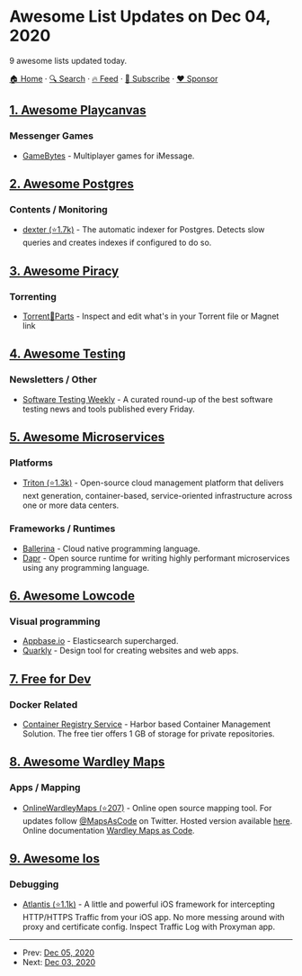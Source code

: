 # Awesome List Updates on Dec 04, 2020

9 awesome lists updated today.

[🏠 Home](/README.md) · [🔍 Search](https://www.trackawesomelist.com/search/) · [🔥 Feed](https://www.trackawesomelist.com/rss.xml) · [📮 Subscribe](https://trackawesomelist.us17.list-manage.com/subscribe?u=d2f0117aa829c83a63ec63c2f&id=36a103854c) · [❤️  Sponsor](https://github.com/sponsors/theowenyoung)



## [1. Awesome Playcanvas](/content/playcanvas/awesome-playcanvas/README.md)

### Messenger Games

*   [GameBytes](https://apps.apple.com/us/app/gamebytes-games-for-imessage/id1506797690) - Multiplayer games for iMessage.

## [2. Awesome Postgres](/content/dhamaniasad/awesome-postgres/README.md)

### Contents / Monitoring

*   [dexter (⭐1.7k)](https://github.com/ankane/dexter) - The automatic indexer for Postgres. Detects slow queries and creates indexes if configured to do so.

## [3. Awesome Piracy](/content/Igglybuff/awesome-piracy/README.md)

### Torrenting

*   [Torrent🧲Parts](https://torrent.parts/) - Inspect and edit what's in your Torrent file or Magnet link

## [4. Awesome Testing](/content/TheJambo/awesome-testing/README.md)

### Newsletters / Other

*   [Software Testing Weekly](https://softwaretestingweekly.com/) - A curated round-up of the best software testing news and tools published every Friday.

## [5. Awesome Microservices](/content/mfornos/awesome-microservices/README.md)

### Platforms

*   [Triton (⭐1.3k)](https://github.com/joyent/triton) - Open-source cloud management platform that delivers next generation, container-based, service-oriented infrastructure across one or more data centers.

### Frameworks / Runtimes

*   [Ballerina](https://ballerina.io) - Cloud native programming language.
*   [Dapr](https://dapr.io) - Open source runtime for writing highly performant microservices using any programming language.

## [6. Awesome Lowcode](/content/antdimot/awesome-lowcode/README.md)

### Visual programming

*   [Appbase.io](https://www.appbase.io) - Elasticsearch supercharged.
*   [Quarkly](https://quarkly.io) - Design tool for creating websites and web apps.

## [7. Free for Dev](/content/ripienaar/free-for-dev/README.md)

### Docker Related

*   [Container Registry Service](https://container-registry.com/) - Harbor based Container Management Solution. The free tier offers 1 GB of storage for private repositories.

## [8. Awesome Wardley Maps](/content/wardley-maps-community/awesome-wardley-maps/README.md)

### Apps / Mapping

*   [OnlineWardleyMaps (⭐207)](https://github.com/damonsk/onlinewardleymaps) - Online open source mapping tool. For updates follow [@MapsAsCode](https://twitter.com/MapsAsCode) on Twitter. Hosted version available [here](https://onlinewardleymaps.com/). Online documentation [Wardley Maps as Code](https://docs.onlinewardleymaps.com/).

## [9. Awesome Ios](/content/vsouza/awesome-ios/README.md)

### Debugging

*   [Atlantis (⭐1.1k)](https://github.com/ProxymanApp/atlantis) - A little and powerful iOS framework for intercepting HTTP/HTTPS Traffic from your iOS app. No more messing around with proxy and certificate config. Inspect Traffic Log with Proxyman app.

---

- Prev: [Dec 05, 2020](/content/2020/12/05/README.md)
- Next: [Dec 03, 2020](/content/2020/12/03/README.md)